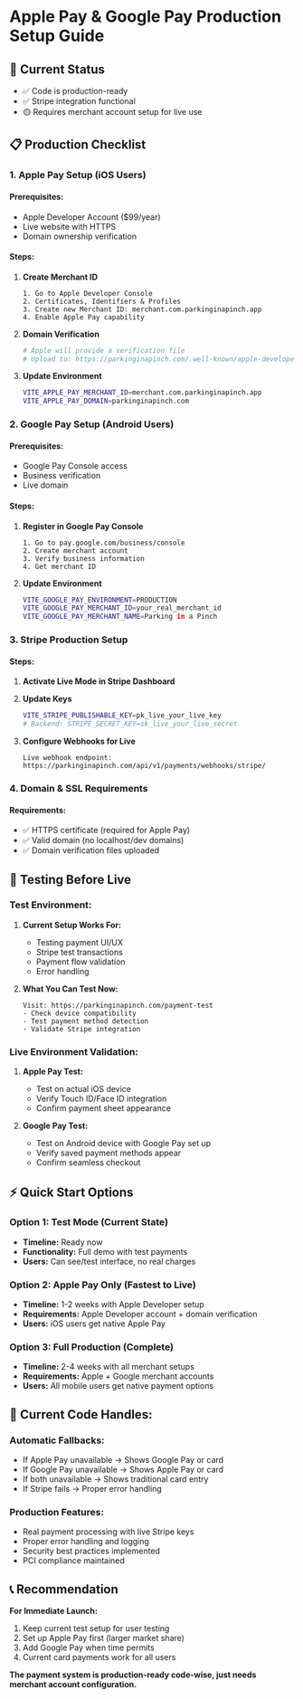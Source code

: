 # Apple Pay & Google Pay Production Setup Guide

## 🚀 Current Status
- ✅ Code is production-ready
- ✅ Stripe integration functional
- 🟡 Requires merchant account setup for live use

## 📋 Production Checklist

### 1. Apple Pay Setup (iOS Users)

#### Prerequisites:
- Apple Developer Account ($99/year)
- Live website with HTTPS
- Domain ownership verification

#### Steps:
1. **Create Merchant ID**
   ```
   1. Go to Apple Developer Console
   2. Certificates, Identifiers & Profiles
   3. Create new Merchant ID: merchant.com.parkinginapinch.app
   4. Enable Apple Pay capability
   ```

2. **Domain Verification**
   ```bash
   # Apple will provide a verification file
   # Upload to: https://parkinginapinch.com/.well-known/apple-developer-merchantid-domain-association
   ```

3. **Update Environment**
   ```bash
   VITE_APPLE_PAY_MERCHANT_ID=merchant.com.parkinginapinch.app
   VITE_APPLE_PAY_DOMAIN=parkinginapinch.com
   ```

### 2. Google Pay Setup (Android Users)

#### Prerequisites:
- Google Pay Console access
- Business verification
- Live domain

#### Steps:
1. **Register in Google Pay Console**
   ```
   1. Go to pay.google.com/business/console
   2. Create merchant account
   3. Verify business information
   4. Get merchant ID
   ```

2. **Update Environment**
   ```bash
   VITE_GOOGLE_PAY_ENVIRONMENT=PRODUCTION
   VITE_GOOGLE_PAY_MERCHANT_ID=your_real_merchant_id
   VITE_GOOGLE_PAY_MERCHANT_NAME=Parking in a Pinch
   ```

### 3. Stripe Production Setup

#### Steps:
1. **Activate Live Mode in Stripe Dashboard**
2. **Update Keys**
   ```bash
   VITE_STRIPE_PUBLISHABLE_KEY=pk_live_your_live_key
   # Backend: STRIPE_SECRET_KEY=sk_live_your_live_secret
   ```

3. **Configure Webhooks for Live**
   ```
   Live webhook endpoint: https://parkinginapinch.com/api/v1/payments/webhooks/stripe/
   ```

### 4. Domain & SSL Requirements

#### Requirements:
- ✅ HTTPS certificate (required for Apple Pay)
- ✅ Valid domain (no localhost/dev domains)
- ✅ Domain verification files uploaded

## 🧪 Testing Before Live

### Test Environment:
1. **Current Setup Works For:**
   - Testing payment UI/UX
   - Stripe test transactions
   - Payment flow validation
   - Error handling

2. **What You Can Test Now:**
   ```
   Visit: https://parkinginapinch.com/payment-test
   - Check device compatibility
   - Test payment method detection
   - Validate Stripe integration
   ```

### Live Environment Validation:
1. **Apple Pay Test:**
   - Test on actual iOS device
   - Verify Touch ID/Face ID integration
   - Confirm payment sheet appearance

2. **Google Pay Test:**
   - Test on Android device with Google Pay set up
   - Verify saved payment methods appear
   - Confirm seamless checkout

## ⚡ Quick Start Options

### Option 1: Test Mode (Current State)
- **Timeline:** Ready now
- **Functionality:** Full demo with test payments
- **Users:** Can see/test interface, no real charges

### Option 2: Apple Pay Only (Fastest to Live)
- **Timeline:** 1-2 weeks with Apple Developer setup
- **Requirements:** Apple Developer account + domain verification
- **Users:** iOS users get native Apple Pay

### Option 3: Full Production (Complete)
- **Timeline:** 2-4 weeks with all merchant setups
- **Requirements:** Apple + Google merchant accounts
- **Users:** All mobile users get native payment options

## 🔧 Current Code Handles:

### Automatic Fallbacks:
- If Apple Pay unavailable → Shows Google Pay or card
- If Google Pay unavailable → Shows Apple Pay or card
- If both unavailable → Shows traditional card entry
- If Stripe fails → Proper error handling

### Production Features:
- Real payment processing with live Stripe keys
- Proper error handling and logging
- Security best practices implemented
- PCI compliance maintained

## 📞 Recommendation

**For Immediate Launch:**
1. Keep current test setup for user testing
2. Set up Apple Pay first (larger market share)
3. Add Google Pay when time permits
4. Current card payments work for all users

**The payment system is production-ready code-wise, just needs merchant account configuration.**